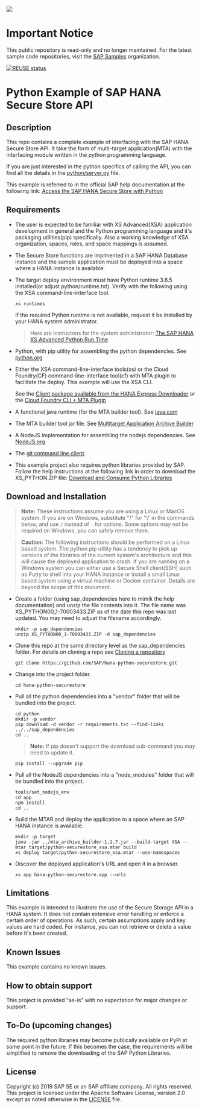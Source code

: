 ![](https://img.shields.io/badge/STATUS-NOT%20CURRENTLY%20MAINTAINED-red.svg?longCache=true&style=flat)

# Important Notice
This public repository is read-only and no longer maintained. For the latest sample code repositories, visit the [SAP Samples](https://github.com/SAP-samples) organization.

[![REUSE status](https://api.reuse.software/badge/github.com/SAP-samples/hana-python-securestore)](https://api.reuse.software/info/github.com/SAP-samples/hana-python-securestore)

# Python Example of SAP HANA Secure Store API

## Description

This repo contains a complete example of interfacing with the SAP HANA Secure Store API.  It take the form of multi-target application(MTA) with the interfacing module written in the python programming language.  

If you are just interested in the python specifics of calling the API, you can find all the details in the [python/server.py](python/server.py) file.

This example is referred to in the official SAP help documentation at the following link: [Access the SAP HANA Secure Store with Python](https://help.sap.com/viewer/DRAFT/4505d0bdaf4948449b7f7379d24d0f0d/2.0.04/en-US/0d07ee1462c141beb8a86a92bc9cb92e.html)

## Requirements

- The user is expected to be familiar with XS Advanced(XSA) application development in general and the Python programming language  and it's packaging utilities(pip) specifically.  Also a working knowledge of XSA organization, spaces, roles, and space mappings is assumed.

- The Secure Store functions are implmented in a SAP HANA Database instance and the sample application must be deployed into a space where a HANA instance is available.  

- The target deploy environment must have Python runtime 3.6.5 installed(or adjust python/runtime.txt).  Verify with the following using the XSA command-line-interface tool.

    ```
    xs runtimes
    ```

   If the required Python runtime is not available, request it be installed by your HANA system administrator.  
   
   >  Here are instructons for the system administrator: [The SAP HANA XS Advanced Python Run Time](https://help.sap.com/viewer/DRAFT/4505d0bdaf4948449b7f7379d24d0f0d/2.0.03/en-US/8d786ec8ab964145a7453c1f53f452db.html)

- Python, with pip utility for assembling the python dependencies.  See [python.org](https://www.python.org/)

- Either the XSA command-line-interface tools(xs) or the Cloud Foundry(CF) command-line-interface tool(cf) with MTA plugin to facilitate the deploy.  This example will use the XSA CLI. 

    See the [Client package available from the HANA Express Downloader](https://www.sap.com/cmp/ft/crm-xu16-dat-hddedft/index.html) or the [Cloud Foundry CLI + MTA Plugin](https://github.com/cloudfoundry-incubator/multiapps-cli-plugin)

- A functional java runtime (for the MTA builder tool).  See [java.com](https://www.java.com/en/download/)

- The MTA builder tool jar file.  See [Multitarget Application Archive Builder](https://help.sap.com/viewer/58746c584026430a890170ac4d87d03b/Cloud/en-US/ba7dd5a47b7a4858a652d15f9673c28d.html) 

- A  NodeJS implementation for assembling the nodejs dependencies. See [NodeJS.org](https://nodejs.org/en/)

- The [git command line client](https://git-scm.com/book/en/v2/Getting-Started-Installing-Git).

- This example project also requires python libraries provided by SAP. Follow the help instructions at the following link in order to download the XS_PYTHON.ZIP file:  [Download and Consume Python Libraries](https://help.sap.com/viewer/4505d0bdaf4948449b7f7379d24d0f0d/2.0.03/en-US/842824f04d654ceeaf5168da663a65ce.html)



## Download and Installation

>  **Note:**  These instructions assume you are using a Linux or MacOS system.  If you are on Windows, substitute "/" for "\\" in the commands below, and use `/` instead of `-` for options.  Some options may not be required on Windows, you can safely remove them.

> **Caution:** The following instructions should be performed on a Linux based system.  The python pip utility has a tendency to pick up versions of the libraries of the current system's architecture and this will cause the deployed application to crash.  If you are running on a Windows system you can either use a Secure Shell client(SSH) such as Putty to shell into your HANA instance or install a small Linux based system using a virtual machine or Docker container.  Details are beyond the scope of this document. 

- Create a folder (using sap_dependencies here to mimik the help documentation) and unzip the file contents into it.
The file name was XS_PYTHON00_1-70003433.ZIP as of the date this repo was last updated.  You may need to adjust the filename accordingly.

    ```
    mkdir -p sap_dependencies
    unzip XS_PYTHON00_1-70003433.ZIP -d sap_dependencies
    ```

- Clone this repo at the same directory level as the sap_dependencies folder.  For details on cloning a repo see [Cloning a repository](https://help.github.com/articles/cloning-a-repository/)
    ```
    git clone https://github.com/SAP/hana-python-securestore.git
    ```

- Change into the project folder.
    ```
    cd hana-python-securestore
    ```



- Pull all the python dependencies into a "vendor" folder that will be bundled into the project.
    ```
    cd python
    mkdir -p vendor
    pip download -d vendor -r requirements.txt --find-links ../../sap_dependencies
    cd ..
    ```
    
    > **Note:** If pip doesn't support the download sub-command you may need to update it.
    ```
    pip install --upgrade pip  
    ```

- Pull all the NodeJS dependencies into a "node_modules" folder that will be bundled into the project.
    ```
    tools/set_nodejs_env
    cd app
    npm install
    cd ..
    ```

- Build the MTAR and deploy the application to a space where an SAP HANA instance is available.
    ```
    mkdir -p target
    java -jar ../mta_archive_builder-1.1.7.jar --build-target XSA --mtar target/python-securestore_xsa.mtar build
    xs deploy target/python-securestore_xsa.mtar --use-namespaces
    ```

- Discover the deployed application's URL and open it in a browser.
    ```
    xs app hana-python-securestore.app --urls
    ```

## Limitations

This example is intended to illustrate the use of the Secure Storage API in a HANA system.  It does not contain extensive error handling or enforce a certain order of operations.  As such, certain assumptions apply and key values are hard coded.  For instance, you can not retrieve or delete a value before it's been created.

## Known Issues

This example contains no known issues.

## How to obtain support

This project is provided "as-is" with no expectation for major changes or support.

## To-Do (upcoming changes)

The required python libraries may become publically available on PyPi at some point in the future.  If this becomes the case, the requirements will be simplified to remove the downloading of the SAP Python Libraries.

## License
Copyright (c) 2019 SAP SE or an SAP affiliate company. All rights reserved. This project is licensed under the Apache Software License, version 2.0 except as noted otherwise in the [LICENSE](LICENSES/Apache-2.0.txt) file.
